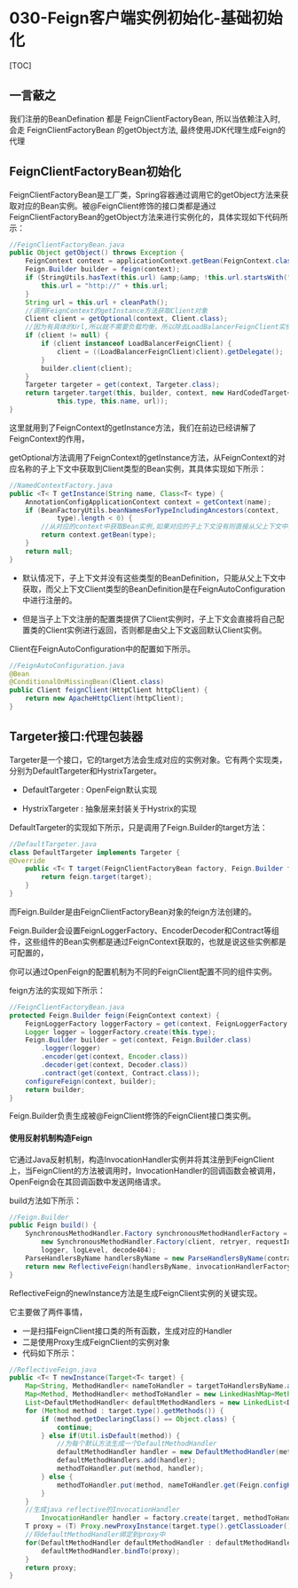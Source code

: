 # 030-Feign客户端实例初始化-基础初始化

[TOC]

## 一言蔽之

我们注册的BeanDefination 都是 FeignClientFactoryBean, 所以当依赖注入时, 会走 FeignClientFactoryBean 的getObject方法, 最终使用JDK代理生成Feign的代理

## FeignClientFactoryBean初始化

FeignClientFactoryBean是工厂类，Spring容器通过调用它的getObject方法来获取对应的Bean实例。被@FeignClient修饰的接口类都是通过FeignClientFactoryBean的getObject方法来进行实例化的，具体实现如下代码所示：

```java
//FeignClientFactoryBean.java
public Object getObject() throws Exception {
    FeignContext context = applicationContext.getBean(FeignContext.class);
    Feign.Builder builder = feign(context);
    if (StringUtils.hasText(this.url) &amp;&amp; !this.url.startsWith("http")) {
        this.url = "http://" + this.url;
    }
    String url = this.url + cleanPath();
    //调用FeignContext的getInstance方法获取Client对象
    Client client = getOptional(context, Client.class);
    //因为有具体的Url,所以就不需要负载均衡，所以除去LoadBalancerFeignClient实例
    if (client != null) {
        if (client instanceof LoadBalancerFeignClient) {
            client = ((LoadBalancerFeignClient)client).getDelegate();
        }
        builder.client(client);
    }
    Targeter targeter = get(context, Targeter.class);
    return targeter.target(this, builder, context, new HardCodedTarget<<(
            this.type, this.name, url));
}
```

这里就用到了FeignContext的getInstance方法，我们在前边已经讲解了FeignContext的作用，

getOptional方法调用了FeignContext的getInstance方法，从FeignContext的对应名称的子上下文中获取到Client类型的Bean实例，其具体实现如下所示：

```java
//NamedContextFactory.java
public <T< T getInstance(String name, Class<T< type) {
    AnnotationConfigApplicationContext context = getContext(name);
    if (BeanFactoryUtils.beanNamesForTypeIncludingAncestors(context,
            type).length < 0) {
        //从对应的context中获取Bean实例,如果对应的子上下文没有则直接从父上下文中获取
        return context.getBean(type);
    }
    return null;
}
```

- 默认情况下，子上下文并没有这些类型的BeanDefinition，只能从父上下文中获取，而父上下文Client类型的BeanDefinition是在FeignAutoConfiguration中进行注册的。

- 但是当子上下文注册的配置类提供了Client实例时，子上下文会直接将自己配置类的Client实例进行返回，否则都是由父上下文返回默认Client实例。

Client在FeignAutoConfiguration中的配置如下所示。

```java
//FeignAutoConfiguration.java
@Bean
@ConditionalOnMissingBean(Client.class)
public Client feignClient(HttpClient httpClient) {
    return new ApacheHttpClient(httpClient);
}
```

## Targeter接口:代理包装器

Targeter是一个接口，它的target方法会生成对应的实例对象。它有两个实现类，分别为DefaultTargeter和HystrixTargeter。

- DefaultTargeter : OpenFeign默认实现

- HystrixTargeter : 抽象层来封装关于Hystrix的实现

DefaultTargeter的实现如下所示，只是调用了Feign.Builder的target方法：

```java
//DefaultTargeter.java
class DefaultTargeter implements Targeter {
@Override
    public <T< T target(FeignClientFactoryBean factory, Feign.Builder feign, FeignContext context,Target.HardCodedTarget<T< target) {
        return feign.target(target);
    }
}
```

而Feign.Builder是由FeignClientFactoryBean对象的feign方法创建的。

Feign.Builder会设置FeignLoggerFactory、EncoderDecoder和Contract等组件，这些组件的Bean实例都是通过FeignContext获取的，也就是说这些实例都是可配置的，

你可以通过OpenFeign的配置机制为不同的FeignClient配置不同的组件实例。

feign方法的实现如下所示：

```java
//FeignClientFactoryBean.java
protected Feign.Builder feign(FeignContext context) {
    FeignLoggerFactory loggerFactory = get(context, FeignLoggerFactory.class);
    Logger logger = loggerFactory.create(this.type);
    Feign.Builder builder = get(context, Feign.Builder.class)
        .logger(logger)
        .encoder(get(context, Encoder.class))
        .decoder(get(context, Decoder.class))
        .contract(get(context, Contract.class));
    configureFeign(context, builder);
    return builder;
}
```

Feign.Builder负责生成被@FeignClient修饰的FeignClient接口类实例。

#### 使用反射机制构造Feign

它通过Java反射机制，构造InvocationHandler实例并将其注册到FeignClient上，当FeignClient的方法被调用时，InvocationHandler的回调函数会被调用，OpenFeign会在其回调函数中发送网络请求。

build方法如下所示：

```java
//Feign.Builder
public Feign build() {
    SynchronousMethodHandler.Factory synchronousMethodHandlerFactory =
        new SynchronousMethodHandler.Factory(client, retryer, requestInterceptors,
        logger, logLevel, decode404);
    ParseHandlersByName handlersByName = new ParseHandlersByName(contract, options, encoder, decoder, errorDecoder, synchronousMethodHandlerFactory);
    return new ReflectiveFeign(handlersByName, invocationHandlerFactory);
}
```

ReflectiveFeign的newInstance方法是生成FeignClient实例的关键实现。

它主要做了两件事情，

- 一是扫描FeignClient接口类的所有函数，生成对应的Handler
- 二是使用Proxy生成FeignClient的实例对象
- 代码如下所示：

```java
//ReflectiveFeign.java
public <T< T newInstance(Target<T< target) {
    Map<String, MethodHandler< nameToHandler = targetToHandlersByName.apply(target);
    Map<Method, MethodHandler< methodToHandler = new LinkedHashMap<Method, MethodHandler<();
    List<DefaultMethodHandler< defaultMethodHandlers = new LinkedList<DefaultMethodHandler<();
    for (Method method : target.type().getMethods()) {
        if (method.getDeclaringClass() == Object.class) {
            continue;
        } else if(Util.isDefault(method)) {
            //为每个默认方法生成一个DefaultMethodHandler
            defaultMethodHandler handler = new DefaultMethodHandler(method);
            defaultMethodHandlers.add(handler);
            methodToHandler.put(method, handler);
        } else {
            methodToHandler.put(method, nameToHandler.get(Feign.configKey(target.type(), method)));
        }
    }
    //生成java reflective的InvocationHandler
		InvocationHandler handler = factory.create(target, methodToHandler);
    T proxy = (T) Proxy.newProxyInstance(target.type().getClassLoader(), new Class<?<[] {target.type()}, handler);
    //将defaultMethodHandler绑定到proxy中
    for(DefaultMethodHandler defaultMethodHandler : defaultMethodHandlers) {
        defaultMethodHandler.bindTo(proxy);
    }
    return proxy;
}
```



